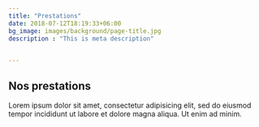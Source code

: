 ```yaml
---
title: "Prestations"
date: 2018-07-12T18:19:33+06:00
bg_image: images/background/page-title.jpg
description : "This is meta description"

   
---
```


## Nos prestations

Lorem ipsum dolor sit amet, consectetur adipisicing elit, sed do eiusmod <br> tempor incididunt ut labore et dolore magna aliqua. Ut enim ad minim.
